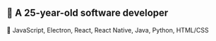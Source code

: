 ## 🚀 A 25-year-old software developer
👻 JavaScript, Electron, React, React Native, Java, Python, HTML/CSS
